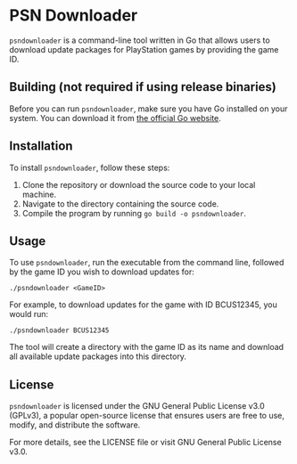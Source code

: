# PSN Downloader

`psndownloader` is a command-line tool written in Go that allows users to download update packages for PlayStation games by providing the game ID.

## Building (not required if using release binaries)

Before you can run `psndownloader`, make sure you have Go installed on your system. You can download it from [the official Go website](https://golang.org/dl/).

## Installation

To install `psndownloader`, follow these steps:

1.  Clone the repository or download the source code to your local machine.
2.  Navigate to the directory containing the source code.
3.  Compile the program by running `go build -o psndownloader`.

## Usage

To use `psndownloader`, run the executable from the command line, followed by the game ID you wish to download updates for:

`./psndownloader <GameID>`

For example, to download updates for the game with ID BCUS12345, you would run:

`./psndownloader BCUS12345`

The tool will create a directory with the game ID as its name and download all available update packages into this directory.

## License

`psndownloader` is licensed under the GNU General Public License v3.0 (GPLv3), a popular open-source license that ensures users are free to use, modify, and distribute the software.

For more details, see the LICENSE file or visit GNU General Public License v3.0.
